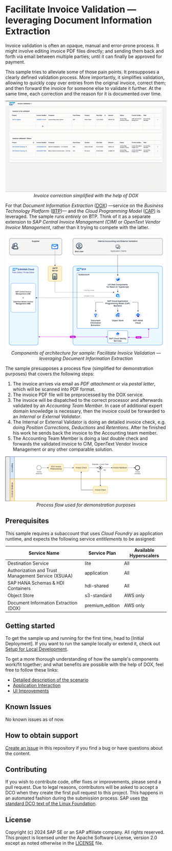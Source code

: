 # Facilitate Invoice Validation — leveraging Document Information Extraction
<!--- Register repository https://api.reuse.software/register, then add REUSE badge:
[![REUSE status](https://api.reuse.software/badge/github.com/SAP-samples/REPO-NAME)](https://api.reuse.software/info/github.com/SAP-samples/REPO-NAME)
-->
Invoice validation is often an opaque, manual and error-prone process. It might involve editing invoice PDF files directly; and sending them back and forth via email between multiple parties;
until it can finally be approved for payment.

This sample tries to alleviate some of those pain points. It presupposes a clearly defined validation process. More importantly,
it simplifies validation, allowing to quickly copy over entries from the original invoice, correct them; and then forward the invoice for someone else
to validate it further. At the same time, each correction and the reason for it is documented over time.

<!-- workaround to make img look nice on GitHub with centered subtitle (copied from https://github.com/SAP-samples/btp-cap-genai-rag/blob/main/README.md) -->
<p align="center">
    <img src="./docs/tutorial/1-intro/images/with_dox_service.gif" alt="benefits of DOX" />
    <em>Invoice correction simplified with the help of DOX</em>
</p>

For that _Document Information Extraction_ ([DOX](https://help.sap.com/docs/document-information-extraction/document-information-extraction/what-is-document-information-extraction?locale=en-US))
—service on the _Business Technology Platform_ ([BTP](https://help.sap.com/docs/btp/sap-business-technology-platform/sap-business-technology-platform?locale=en-US))—
and the _Cloud Programming Model_ ([CAP](https://cap.cloud.sap/docs/)) is leveraged. The sample runs _entirely_ on BTP. Think of it as a separate extension to _SAP Central Invoice Management (CIM)_
or _OpenText Vendor Invoice Management_, rather than it trying to compete with the latter.

<p align="center">
    <img src="./docs/tutorial/1-intro/images/Solution_Diagram.png" alt="architecture diagram" />
    <em>Components of architecture for sample: Facilitate Invoice Validation — leveraging Document Information Extraction</em>
</p>

The sample presupposes a process flow (simplified for demonstration purposes) that covers the following steps:
1. The invoice arrives via email as _PDF attachment_ or via _postal letter_, which will be scanned into PDF format.
2. The invoice PDF file will be preprocessed by the DOX service.
3. The invoice will be dispatched to the correct processor and afterwards validated by an _Accounting Team Member_. In case of additional expert domain knowledge is necessary, then the invoice could be forwarded to an _Internal_ or _External Validator_.
4. The Internal or External Validator is doing an detailed invoice check, e.g. doing _Position Corrections_, _Deductions_ and _Retentions_. After he finished his work he sends back the invoice to the Accounting team member.
5. The Accounting Team Member is doing a last double check and forwards the validated invoice to CIM, OpenText Vendor Invoice Management or any other comparable solution.

<p align="center">
    <img src="./docs/tutorial/1-intro/images/Process_Flow.png" alt="Process flow" />
    <em>Process flow used for demonstration purposes</em>
</p>

## Prerequisites

This sample requires a subaccount that uses _Cloud Foundry_ as application runtime, and expects the following service _entitlements_ to be assigned:

Service Name | Service Plan | Available Hyperscalers
--- | --- |  ---
Destination Service | lite | All
Authorization and Trust Management Service (XSUAA) | application | All
SAP HANA Schemas & HDI Containers | hdi-shared | All
Object Store | s3-standard | AWS only
Document Information Extraction (DOX) | premium_edition | AWS only

## Getting started
To get the sample up and running for the first time, head to [Initial Deployment]. If you want to run the sample locally or extend it,
check out [Setup for Local Development](./docs/tutorial/2-setup/DevSetup.md).

To get a more thorough understanding of how the sample's components work/fit together; and what benefits are possible with the help of DOX,
feel free to follow these links:
- [Detailed description of the scenario](./docs/tutorial/1-intro/1-Scenario.md)
- [Application Interaction](./docs/tutorial/1-intro/1-Scenario.md)
- [UI Improvements](./docs/tutorial/1-intro/1-Scenario.md)

## Known Issues
No known issues as of now.

## How to obtain support
[Create an issue](https://github.com/SAP-samples/<repository-name>/issues) in this repository if you find a bug or have questions about the content.
 
## Contributing
If you wish to contribute code, offer fixes or improvements, please send a pull request. Due to legal reasons, contributors will be asked to accept a DCO when they create the first pull request to this project. This happens in an automated fashion during the submission process. SAP uses [the standard DCO text of the Linux Foundation](https://developercertificate.org/).

## License
Copyright (c) 2024 SAP SE or an SAP affiliate company. All rights reserved. This project is licensed under the Apache Software License, version 2.0 except as noted otherwise in the [LICENSE](LICENSE) file.
